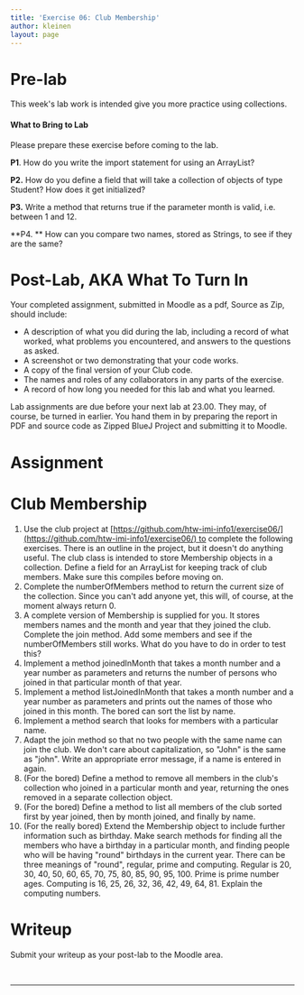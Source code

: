 ```yaml
---
title: 'Exercise 06: Club Membership'
author: kleinen
layout: page
---
```


# Pre-lab

This week's lab work is intended give you more practice using collections.

#### What to Bring to Lab

Please prepare these exercise before coming to the lab.

**P1**. How do you write the import statement for using an ArrayList?

**P2.** How do you define a field that will take a collection of objects of type Student? How does it get initialized?

**P3.** Write a method that returns true if the parameter month is valid, i.e. between 1 and 12.

**P4. ** How can you compare two names, stored as Strings, to see if they are the same?

# Post-Lab, AKA What To Turn In

Your completed assignment, submitted in Moodle as a pdf, Source as Zip, should include:

- A description of what you did during the lab, including a record of what worked, what problems you encountered, and answers to the questions as asked.
- A screenshot or two demonstrating that your code works.
- A copy of the final version of your Club code.
- The names and roles of any collaborators in any parts of the exercise.
- A record of how long you needed for this lab and what you learned.

Lab assignments are due before your next lab at 23.00. They may, of course, be turned in earlier. You hand them in by preparing the report in PDF and source code as Zipped BlueJ Project and submitting it to Moodle.

# Assignment

# **Club Membership**

1. Use the club project at [https://github.com/htw-imi-info1/exercise06/](https://github.com/htw-imi-info1/exercise06/) to complete the following exercises. There is an outline in the project, but it doesn't do anything useful. The club class is intended to store Membership objects in a collection. Define a field for an ArrayList for keeping track of club members. Make sure this compiles before moving on.
2. Complete the numberOfMembers method to return the current size of the collection. Since you can't add anyone yet, this will, of course, at the moment always return 0.
3. A complete version of Membership is supplied for you. It stores members names and the month and year that they joined the club. Complete the join method. Add some members and see if the numberOfMembers still works. What do you have to do in order to test this?
4. Implement a method joinedInMonth that takes a month number and a year number as parameters and returns the number of persons who joined in that particular month of that year.
5. Implement a method listJoinedInMonth that takes a month number and a year number as parameters and prints out the names of those who joined in this month. The bored can sort the list by name.
6. Implement a method search that looks for members with a particular name.
7. Adapt the join method so that no two people with the same name can join the club. We don't care about capitalization, so "John" is the same as "john". Write an appropriate error message, if a name is entered in again.
8. (For the bored) Define a method to remove all members in the club's collection who joined in a particular month and year, returning the ones removed in a separate collection object.
9. (For the bored) Define a method to list all members of the club sorted first by year joined, then by month joined, and finally by name.
10. (For the really bored) Extend the Membership object to include further information such as birthday. Make search methods for finding all the members who have a birthday in a particular month, and finding people who will be having "round" birthdays in the current year. There can be three meanings of "round", regular, prime and computing. Regular is 20, 30, 40, 50, 60, 65, 70, 75, 80, 85, 90, 95, 100. Prime is prime number ages. Computing is 16, 25, 26, 32, 36, 42, 49, 64, 81. Explain the computing numbers.

# Writeup

Submit your writeup as your post-lab to the Moodle area.

 
* * *
